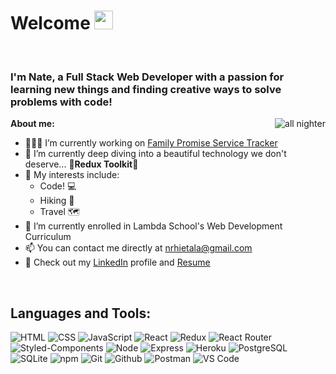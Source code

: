 <h1>Welcome <img src="https://raw.githubusercontent.com/iampavangandhi/iampavangandhi/master/gifs/Hi.gif" width="30px"></h1>

<br/>

### I'm Nate, a Full Stack Web Developer with a passion for learning new things and finding creative ways to solve problems with code!

  <img align="right" alt="all nighter" src="https://i.pinimg.com/originals/e4/26/70/e426702edf874b181aced1e2fa5c6cde.gif" />

**About me:**

- 👨🏽‍💻 I’m currently working on <a href='https://github.com/Lambda-School-Labs/family-promise-service-tracker-be-a'>Family Promise Service Tracker</a>
- 🤿 I’m currently deep diving into a beautiful technology we don't deserve... **🙏Redux Toolkit🙏**
- 🎉 My interests include:
  - Code! 💻
  - Hiking 🥾
  - Travel 🗺
- 💼 I’m currently enrolled in Lambda School's Web Development Curriculum
- 📫 You can contact me directly at nrhietala@gmail.com
- 🔎 Check out my <a href="https://www.linkedin.com/in/nrhietala/" target="_blank">LinkedIn</a> profile and <a href="https://drive.google.com/file/d/16bc6w74QgC_ybLyOJor5jdaT_K-P5Dtj/view?usp=sharing" target="_blank">Resume</a>

<br/>
<h2>Languages and Tools:</h2>  

![HTML](https://img.shields.io/badge/HTML-2E3440?style=for-the-badge&logo=html5)
![CSS](https://img.shields.io/badge/CSS-2E3440?style=for-the-badge&logo=css3)
![JavaScript](https://img.shields.io/badge/JavaScript-2E3440?style=for-the-badge&logo=javascript)
![React](https://img.shields.io/badge/React-2E3440?style=for-the-badge&logo=react)
![Redux](https://img.shields.io/badge/Redux-2E3440?style=for-the-badge&logo=redux)
![React Router](https://img.shields.io/badge/React%20Router-2E3440?style=for-the-badge&logo=react%20router)
![Styled-Components](https://img.shields.io/badge/Styled%20Components-2E3440?style=for-the-badge&logo=styled-components)
![Node](https://img.shields.io/badge/Node-2E3440?style=for-the-badge&logo=node.js)
![Express](https://img.shields.io/badge/Express-2E3440?style=for-the-badge&logo=express)
![Heroku](https://img.shields.io/badge/Heroku-2E3440?style=for-the-badge&logo=heroku)
![PostgreSQL](https://img.shields.io/badge/PostgreSQL-2E3440?style=for-the-badge&logo=postgresql)
![SQLite](https://img.shields.io/badge/SQLite-2E3440?style=for-the-badge&logo=sqlite)
![npm](https://img.shields.io/badge/npm-2E3440?style=for-the-badge&logo=npm)
![Git](https://img.shields.io/badge/Git-2E3440?style=for-the-badge&logo=Git)
![Github](https://img.shields.io/badge/GitHub-2E3440?style=for-the-badge&logo=github)
![Postman](https://img.shields.io/badge/Postman-2E3440?style=for-the-badge&logo=Postman)
![VS Code](https://img.shields.io/badge/VS%20Code-2E3440?style=for-the-badge&logo=visual%20studio)
